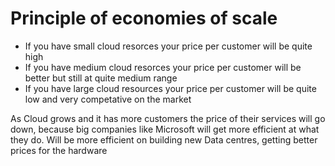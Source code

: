 # Principle of economies of scale

- If you have small cloud resorces your price per customer will be quite high
- If you have medium cloud resorces your price per customer will be better but still at quite medium range
- If you have large cloud resources your price per customer will be quite low and very competative on the market

As Cloud grows and it has more customers the price of their services will go down, because big companies like Microsoft will get more efficient at what they do.
Will be more efficient on building new Data centres, getting better prices for the hardware

